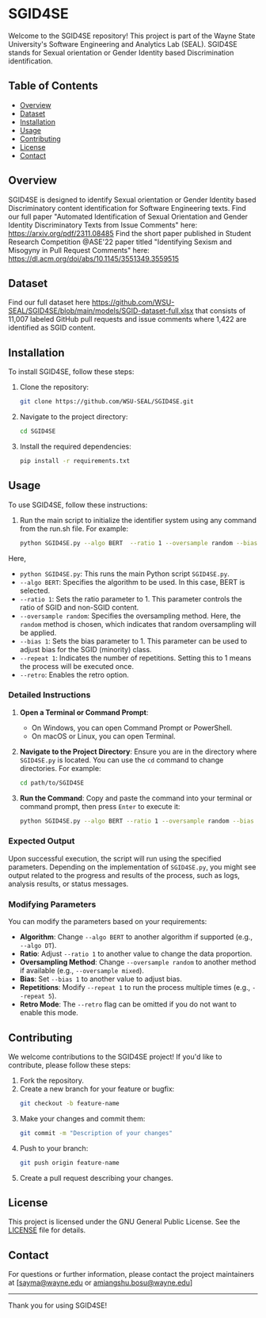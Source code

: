 
# SGID4SE

Welcome to the SGID4SE repository! This project is part of the Wayne State University's Software Engineering and Analytics Lab (SEAL). SGID4SE stands for Sexual orientation or Gender Identity based Discrimination identification.

## Table of Contents

- [Overview](#overview)
- [Dataset](#dataset)
- [Installation](#installation)
- [Usage](#usage)
- [Contributing](#contributing)
- [License](#license)
- [Contact](#contact)

## Overview

SGID4SE is designed to identify Sexual orientation or Gender Identity based Discriminatory content identification for Software Engineering texts. 
Find our full paper "Automated Identification of Sexual Orientation and Gender Identity Discriminatory Texts from Issue Comments" here: https://arxiv.org/pdf/2311.08485
Find the short paper published in Student Research Competition @ASE'22 paper titled "Identifying Sexism and Misogyny in Pull Request Comments" here: https://dl.acm.org/doi/abs/10.1145/3551349.3559515

## Dataset

Find our full dataset here https://github.com/WSU-SEAL/SGID4SE/blob/main/models/SGID-dataset-full.xlsx that consists of 11,007 labeled GitHub pull requests and issue comments where 1,422 are identified as SGID content.

## Installation

To install SGID4SE, follow these steps:

1. Clone the repository:
   ```bash
   git clone https://github.com/WSU-SEAL/SGID4SE.git
   ```

2. Navigate to the project directory:
   ```bash
   cd SGID4SE
   ```

3. Install the required dependencies:
   ```bash
   pip install -r requirements.txt
   ```

## Usage

To use SGID4SE, follow these instructions:

1. Run the main script to initialize the identifier system using any command from the run.sh file. For example:
   ```bash
   python SGID4SE.py --algo BERT  --ratio 1 --oversample random --bias 1 --repeat 1 --retro
   ```
Here,

- `python SGID4SE.py`: This runs the main Python script `SGID4SE.py`.
- `--algo BERT`: Specifies the algorithm to be used. In this case, BERT is selected.
- `--ratio 1`: Sets the ratio parameter to 1. This parameter controls the ratio of SGID and non-SGID content. 
- `--oversample random`: Specifies the oversampling method. Here, the `random` method is chosen, which indicates that random oversampling will be applied.
- `--bias 1`: Sets the bias parameter to 1. This parameter can be used to adjust bias for the SGID (minority) class.
- `--repeat 1`: Indicates the number of repetitions. Setting this to 1 means the process will be executed once.
- `--retro`: Enables the retro option.

### Detailed Instructions

1. **Open a Terminal or Command Prompt**:
   - On Windows, you can open Command Prompt or PowerShell.
   - On macOS or Linux, you can open Terminal.

2. **Navigate to the Project Directory**:
   Ensure you are in the directory where `SGID4SE.py` is located. You can use the `cd` command to change directories. For example:
   ```bash
   cd path/to/SGID4SE
   ```

3. **Run the Command**:
   Copy and paste the command into your terminal or command prompt, then press `Enter` to execute it:
   ```bash
   python SGID4SE.py --algo BERT --ratio 1 --oversample random --bias 1 --repeat 1 --retro
   ```

### Expected Output

Upon successful execution, the script will run using the specified parameters. Depending on the implementation of `SGID4SE.py`, you might see output related to the progress and results of the process, such as logs, analysis results, or status messages.

### Modifying Parameters

You can modify the parameters based on your requirements:

- **Algorithm**: Change `--algo BERT` to another algorithm if supported (e.g., `--algo DT`).
- **Ratio**: Adjust `--ratio 1` to another value to change the data proportion.
- **Oversampling Method**: Change `--oversample random` to another method if available (e.g., `--oversample mixed`).
- **Bias**: Set `--bias 1` to another value to adjust bias.
- **Repetitions**: Modify `--repeat 1` to run the process multiple times (e.g., `--repeat 5`).
- **Retro Mode**: The `--retro` flag can be omitted if you do not want to enable this mode.



## Contributing

We welcome contributions to the SGID4SE project! If you'd like to contribute, please follow these steps:

1. Fork the repository.
2. Create a new branch for your feature or bugfix:
   ```bash
   git checkout -b feature-name
   ```
3. Make your changes and commit them:
   ```bash
   git commit -m "Description of your changes"
   ```
4. Push to your branch:
   ```bash
   git push origin feature-name
   ```
5. Create a pull request describing your changes.

## License

This project is licensed under the GNU General Public License. See the [LICENSE](LICENSE) file for details.

## Contact

For questions or further information, please contact the project maintainers at [sayma@wayne.edu or amiangshu.bosu@wayne.edu]

---

Thank you for using SGID4SE! 
